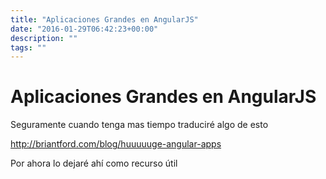 ```yaml
---
title: "Aplicaciones Grandes en AngularJS"
date: "2016-01-29T06:42:23+00:00"
description: ""
tags: ""
---
```

# Aplicaciones Grandes en AngularJS

Seguramente cuando tenga mas tiempo traduciré algo de esto

http://briantford.com/blog/huuuuuge-angular-apps

Por ahora lo dejaré ahí como recurso útil

